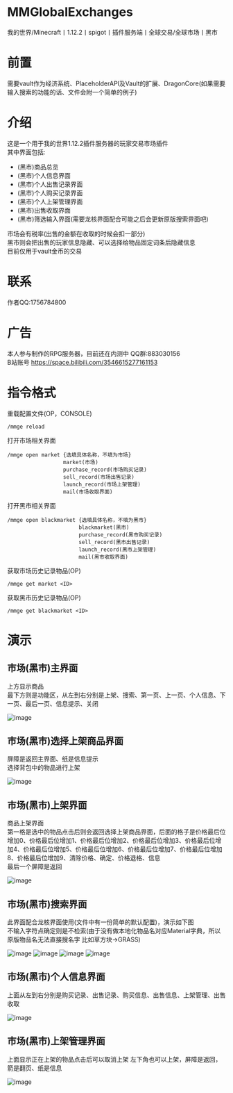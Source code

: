 MMGlobalExchanges
==
我的世界/Minecraft丨1.12.2丨spigot丨插件服务端丨全球交易/全球市场丨黑市

前置
==
需要vault作为经济系统、PlaceholderAPI及Vault的扩展、DragonCore(如果需要输入搜索的功能的话、文件会附一个简单的例子)

介绍
==
这是一个用于我的世界1.12.2插件服务器的玩家交易市场插件  
其中界面包括:  

* (黑市)商品总览  
* (黑市)个人信息界面  
* (黑市)个人出售记录界面  
* (黑市)个人购买记录界面  
* (黑市)个人上架管理界面  
* (黑市)出售收取界面  
* (黑市)筛选输入界面(需要龙核界面配合可能之后会更新原版搜索界面吧)  
  
市场会有税率(出售的金额在收取的时候会扣一部分)  
黑市则会把出售的玩家信息隐藏、可以选择给物品固定词条后隐藏信息  
目前仅用于vault金币的交易

联系
==
作者QQ:1756784800

广告
==
本人参与制作的RPG服务器，目前还在内测中 QQ群:883030156  
B站账号 https://space.bilibili.com/3546615277161153

指令格式
==
重载配置文件(OP，CONSOLE)

    /mmge reload

打开市场相关界面  

    /mmge open market {选填具体名称，不填为市场}
                      market(市场)
                      purchase_record(市场购买记录)
                      sell_record(市场出售记录)
                      launch_record(市场上架管理)
                      mail(市场收取界面)

打开黑市相关界面

    /mmge open blackmarket {选填具体名称，不填为黑市}
                           blackmarket(黑市)
                           purchase_record(黑市购买记录)
                           sell_record(黑市出售记录)
                           launch_record(黑市上架管理)
                           mail(黑市收取界面)

获取市场历史记录物品(OP)

    /mmge get market <ID>

获取黑市历史记录物品(OP)

    /mmge get blackmarket <ID>

演示
==
市场(黑市)主界面
--
上方显示商品  
最下方则是功能区，从左到右分别是上架、搜索、第一页、上一页、个人信息、下一页、最后一页、信息提示、关闭  

![image](https://github.com/user-attachments/assets/dec7483a-23c5-4a97-b9a9-b94c154fac73)  

市场(黑市)选择上架商品界面
--
屏障是返回主界面、纸是信息提示  
选择背包中的物品进行上架  

![image](https://github.com/user-attachments/assets/06558ae0-a8ec-455f-adb4-7e84c2c6e12d)


市场(黑市)上架界面
--
商品上架界面  
第一格是选中的物品点击后则会返回选择上架商品界面，后面的格子是价格最后位增加0、价格最后位增加1、价格最后位增加2、价格最后位增加3、价格最后位增加4、价格最后位增加5、价格最后位增加6、价格最后位增加7、价格最后位增加8、价格最后位增加9、清除价格、确定、价格退格、信息  
最后一个屏障是返回

![image](https://github.com/user-attachments/assets/34535112-214b-4d6d-b21e-027e51985de7)

市场(黑市)搜索界面
--
此界面配合龙核界面使用(文件中有一份简单的默认配置)，演示如下图  
不输入字符点确定则是不检索(由于没有做本地化物品名对应Material字典，所以原版物品名无法直接搜名字 比如草方块->GRASS)  

![image](https://github.com/user-attachments/assets/2bcd31ae-291f-4cc7-9729-4e27aaa69a82)
![image](https://github.com/user-attachments/assets/9d43853e-c44c-48fe-a11d-28e92c3a1ec1)
![image](https://github.com/user-attachments/assets/b02e3b8a-d7c7-4a3c-ab91-734610a01dfa)
![image](https://github.com/user-attachments/assets/ed13897b-8a52-4a81-8790-14a3822365d3)

市场(黑市)个人信息界面
--
上面从左到右分别是购买记录、出售记录、购买信息、出售信息、上架管理、出售收取  

![image](https://github.com/user-attachments/assets/d742609c-c87c-4197-877f-947dd4108f8a)

市场(黑市)上架管理界面
--
上面显示正在上架的物品点击后可以取消上架
左下角也可以上架，屏障是返回，箭是翻页、纸是信息  

![image](https://github.com/user-attachments/assets/80b3b1bb-fea7-4256-bd6d-e21858a0910f)
